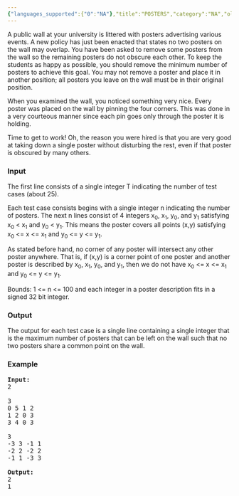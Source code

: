 ```yaml
---
{"languages_supported":{"0":"NA"},"title":"POSTERS","category":"NA","old_version":true,"problem_code":"POSTERS","tags":{"0":"NA"},"layout":"problem"}
---
```


<p>
A public wall at your university is littered with posters advertising various events.  A new policy has just been enacted that states no two posters on the wall may overlap.  You have been asked to remove some posters from the wall so the remaining posters  do not obscure each other.  To keep the students as happy as possible, you should remove the minimum number of posters to achieve this goal.
You may not remove a poster and place it in another position; all posters you leave on the wall must be in their original position.

</p><p>
When you examined the wall, you noticed something very nice.  Every poster was placed on the wall by pinning the four corners.  This was done in a very courteous manner since each pin goes only through the poster it is holding.

</p><p>
Time to get to work! Oh, the reason you were hired is that you are very good at taking down a single poster without disturbing the rest, even if that poster is obscured by many others.


<h3>Input</h3>
</p><p>
The first line consists of a single integer T indicating the number of test cases (about 25).

</p><p>
Each test case consists begins with a single integer n indicating the number of posters.  The next n lines consist of 4 integers x<sub>0</sub>, x<sub>1</sub>, y<sub>0</sub>, and y<sub>1</sub> satisfying x<sub>0</sub> &lt; x<sub>1</sub> and y<sub>0</sub> &lt; y<sub>1</sub>. This means the poster covers all points (x,y) satisfying
x<sub>0</sub> &lt;= x &lt;= x<sub>1</sub> and y<sub>0</sub> &lt;= y &lt;= y<sub>1</sub>.

</p><p>
As stated before hand, no corner of any poster will intersect any other poster anywhere.  That is, if (x,y) is a corner point of one poster and another poster is described by x<sub>0</sub>, x<sub>1</sub>, y<sub>0</sub>, and y<sub>1</sub>, then we do not have x<sub>0</sub> &lt;= x &lt;= x<sub>1</sub> and y<sub>0</sub> &lt;= y &lt;= y<sub>1</sub>.

</p><p>
Bounds: 1 &lt;= n &lt;= 100 and each integer in a poster description fits in a signed 32 bit integer.

<h3>Output</h3>
</p><p>The output for each test case is a single line containing a single integer that is the maximum number of posters that can be left on the wall such that no two posters share a common point on the wall.

<h3>Example</h3>

<pre>
<b>Input:</b>
2

3
0 5 1 2
1 2 0 3
3 4 0 3

3
-3 3 -1 1
-2 2 -2 2
-1 1 -3 3

<b>Output:</b>
2
1
</pre></p>    